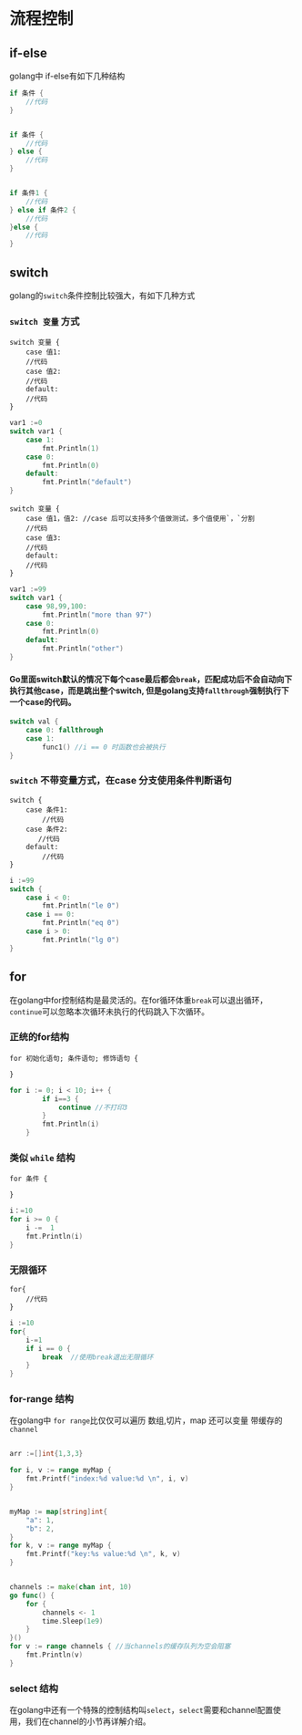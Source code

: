 # 流程控制

## if-else 

golang中 if-else有如下几种结构

```go
if 条件 {
    //代码
}


if 条件 {
    //代码
} else {
    //代码
}


if 条件1 {
    //代码
} else if 条件2 {
    //代码
}else {
    //代码
}
```




## switch

golang的`switch`条件控制比较强大，有如下几种方式

### `switch 变量` 方式


```
switch 变量 {
    case 值1:
    //代码
    case 值2:
    //代码
    default:
    //代码
}
```

```go
var1 :=0
switch var1 {
    case 1:
        fmt.Println(1)
    case 0:
        fmt.Println(0)
    default:
        fmt.Println("default")
}
```


```
switch 变量 {
    case 值1，值2: //case 后可以支持多个值做测试，多个值使用`，`分割
    //代码
    case 值3:
    //代码
    default:
    //代码
}
```


```go
var1 :=99
switch var1 {
    case 98,99,100:
        fmt.Println("more than 97")
    case 0:
        fmt.Println(0)
    default:
        fmt.Println("other")
}
```

#### Go里面switch默认的情况下每个case最后都会`break`，匹配成功后不会自动向下执行其他case，而是跳出整个switch, 但是golang支持`fallthrough`强制执行下一个case的代码。

```go
switch val {
    case 0: fallthrough
    case 1:
        func1() //i == 0 时函数也会被执行
}
```

### `switch` 不带变量方式，在case 分支使用条件判断语句

```
switch {
    case 条件1:
        //代码
    case 条件2:
       //代码
    default:
        //代码
}
```

```go
i :=99
switch {
    case i < 0:
        fmt.Println("le 0")
    case i == 0:
        fmt.Println("eq 0")
    case i > 0:
        fmt.Println("lg 0")
}
```




## for

在golang中for控制结构是最灵活的。在for循环体重`break`可以退出循环，`continue`可以忽略本次循环未执行的代码跳入下次循环。


### 正统的for结构

```
for 初始化语句; 条件语句; 修饰语句 {

}
```

```go
for i := 0; i < 10; i++ {
        if i==3 {
            continue //不打印3
        }
        fmt.Println(i)
    }
```

### 类似 `while` 结构

```
for 条件 {

}
```

```go
i：=10
for i >= 0 {
    i -=  1
    fmt.Println(i)
}
```

### 无限循环

```
for{
    //代码
}
```


```go
i :=10
for{
    i-=1
    if i == 0 {
        break  //使用break退出无限循环
    }
}
```

### for-range 结构

在golang中 `for range`比仅仅可以遍历 数组,切片，map 还可以变量 带缓存的`channel`

```go

arr :=[]int{1,3,3}

for i, v := range myMap {
	fmt.Printf("index:%d value:%d \n", i, v)
}


myMap := map[string]int{
	"a": 1,
	"b": 2,
}
for k, v := range myMap {
	fmt.Printf("key:%s value:%d \n", k, v)
}


channels := make(chan int, 10)
go func() {
	for {
		channels <- 1
		time.Sleep(1e9)
	}
}()
for v := range channels { //当channels的缓存队列为空会阻塞
	fmt.Println(v)
}
```


### select 结构

在golang中还有一个特殊的控制结构叫`select`，`select`需要和channel配置使用，我们在channel的小节再详解介绍。 